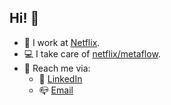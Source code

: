 ## Hi! 👋

- 🔭 I work at [Netflix](https://research.netflix.com).
- 💻 I take care of [netflix/metaflow](https://github.com/netflix/metaflow).
- 🙌 Reach me via:
    - 🔗 [LinkedIn](https://www.linkedin.com/in/savingoyal/)
    - 📪 [Email](mailto:savingoyal@gmail.com)
